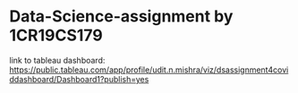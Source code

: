 # Data-Science-assignment by 1CR19CS179

link to tableau dashboard: https://public.tableau.com/app/profile/udit.n.mishra/viz/dsassignment4coviddashboard/Dashboard1?publish=yes

